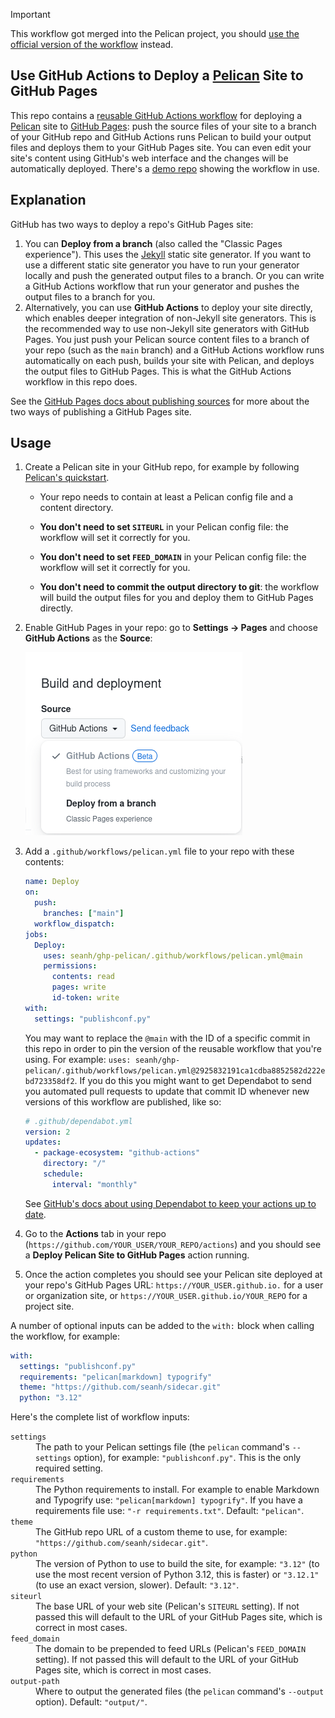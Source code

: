 > [!IMPORTANT]
> This workflow got merged into the Pelican project, you should [use the official version of the workflow](https://docs.getpelican.com/en/latest/tips.html#publishing-to-github-pages-using-a-custom-github-actions-workflow) instead.

Use GitHub Actions to Deploy a [Pelican](https://getpelican.com/) Site to GitHub Pages
--------------------------------------------------------------------------------------

This repo contains a [reusable GitHub Actions workflow](https://docs.github.com/en/actions/using-workflows/reusing-workflows) for deploying a [Pelican](https://getpelican.com/) site to [GitHub Pages](https://pages.github.com/): push the source files of your site to a branch of your GitHub repo and GitHub Actions runs Pelican to build your output files and deploys them to your GitHub Pages site. You can even edit your site's content using GitHub's web interface and the changes will be automatically deployed. There's a [demo repo](https://github.com/seanh/pelican-github-pages-demo/) showing the workflow in use.

Explanation
-----------

GitHub has two ways to deploy a repo's GitHub Pages site:

1. You can **Deploy from a branch** (also called the "Classic Pages experience"). This uses the [Jekyll](https://jekyllrb.com/) static site generator. If you want to use a different static site generator you have to run your generator locally and push the generated output files to a branch. Or you can write a GitHub Actions workflow that run your generator and pushes the output files to a branch for you.
2. Alternatively, you can use **GitHub Actions** to deploy your site directly, which enables deeper integration of non-Jekyll site generators. This is the recommended way to use non-Jekyll site generators with GitHub Pages. You just push your Pelican source content files to a branch of your repo (such as the `main` branch) and a GitHub Actions workflow runs automatically on each push, builds your site with Pelican, and deploys the output files to GitHub Pages. This is what the GitHub Actions workflow in this repo does.

See the [GitHub Pages docs about publishing sources](https://docs.github.com/en/pages/getting-started-with-github-pages/configuring-a-publishing-source-for-your-github-pages-site) for more about the two ways of publishing a GitHub Pages site.


Usage
-----

1. Create a Pelican site in your GitHub repo, for example by following [Pelican's quickstart](https://docs.getpelican.com/en/latest/quickstart.html).

   * Your repo needs to contain at least a Pelican config file and a content directory.

   * **You don't need to set `SITEURL`** in your Pelican config file: the workflow will set it correctly for you.

   * **You don't need to set `FEED_DOMAIN`** in your Pelican config file: the workflow will set it correctly for you.

   * **You don't need to commit the output directory to git**: the workflow will build the output files for you and deploy them to GitHub Pages directly.
   
2. Enable GitHub Pages in your repo: go to **Settings &rarr; Pages** and choose **GitHub Actions** as the **Source**:

   ![GitHub Pages deployment settings](/settings.png)

3. Add a `.github/workflows/pelican.yml` file to your repo with these contents:

   ```yaml
   name: Deploy
   on:
     push:
       branches: ["main"]
     workflow_dispatch:
   jobs:
     Deploy:
       uses: seanh/ghp-pelican/.github/workflows/pelican.yml@main
       permissions:
         contents: read
         pages: write
         id-token: write
   with:
     settings: "publishconf.py"
   ```

   You may want to replace the `@main` with the ID of a specific commit in this repo in order to pin the version of the reusable workflow that you're using. For example: `uses: seanh/ghp-pelican/.github/workflows/pelican.yml@2925832191ca1cdba8852582d222ebd723358df2`. If you do this you might want to get Dependabot to send you automated pull requests to update that commit ID whenever new versions of this workflow are published, like so:

   ```yaml
   # .github/dependabot.yml
   version: 2
   updates:
     - package-ecosystem: "github-actions"
       directory: "/"
       schedule:
         interval: "monthly"
   ```

   See [GitHub's docs about using Dependabot to keep your actions up to date](https://docs.github.com/en/code-security/dependabot/working-with-dependabot/keeping-your-actions-up-to-date-with-dependabot).

5. Go to the **Actions** tab in your repo (`https://github.com/YOUR_USER/YOUR_REPO/actions`) and you should see a **Deploy Pelican Site to GitHub Pages** action running.

6. Once the action completes you should see your Pelican site deployed at your repo's GitHub Pages URL: `https://YOUR_USER.github.io.` for a user or organization site, or `https://YOUR_USER.github.io/YOUR_REPO` for a project site.

A number of optional inputs can be added to the ``with:`` block when calling the workflow, for example:

```yaml
with:
  settings: "publishconf.py"
  requirements: "pelican[markdown] typogrify"
  theme: "https://github.com/seanh/sidecar.git"
  python: "3.12"
```


Here's the complete list of workflow inputs:

<dl>
  <dt><code>settings</code></dt>
  <dd>The path to your Pelican settings file (the <code>pelican</code>
  command's <code>--settings</code> option), for example:
  <code>"publishconf.py"</code>. This is the only required setting.</dd>

  <dt><code>requirements</code></dt>
  <dd>The Python requirements to install.
  For example to enable Markdown and Typogrify use: <code>"pelican[markdown] typogrify"</code>.
  If you have a requirements file use: <code>"-r requirements.txt"</code>.
  Default: <code>"pelican"</code>.</dd>

  <dt><code>theme</code></dt>
  <dd>The GitHub repo URL of a custom theme to use, for example: <code>"https://github.com/seanh/sidecar.git"</code>.</dd>

  <dt><code>python</code></dt>
  <dd>The version of Python to use to build the site, for example: <code>"3.12"</code> (to use the most recent version of Python 3.12, this is faster) or <code>"3.12.1"</code> (to use an exact version, slower).
  Default: <code>"3.12"</code>.</dd>

  <dt><code>siteurl</code></dt>
  <dd>The base URL of your web site (Pelican's <code>SITEURL</code> setting).
  If not passed this will default to the URL of your GitHub Pages site, which is correct in most cases.</dd>

  <dt><code>feed_domain</code></dt>
  <dd>The domain to be prepended to feed URLs (Pelican's <code>FEED_DOMAIN</code> setting).
  If not passed this will default to the URL of your GitHub Pages site, which is correct in most cases.</dd>

  <dt><code>output-path</code></dt>
  <dd>Where to output the generated files (the <code>pelican</code> command's <code>--output</code> option).
  Default: <code>"output/"</code>.</dd>
</dl>
